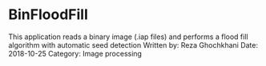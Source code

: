 # BinFloodFill
This application reads a binary image (.iap files) and performs a flood fill algorithm with automatic seed detection
Written by: Reza Ghochkhani
Date: 2018-10-25
Category: Image processing
